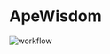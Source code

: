 # ApeWisdom

![workflow](https://github.com/antl1p/ApeWisdomSwift/actions/workflows/bat.yml/badge.svg)
